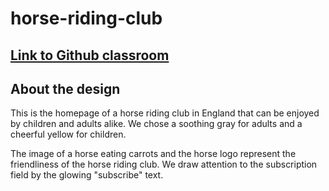 # horse-riding-club
## [Link to Github classroom](https://github.com/Medieinstitutet/fed21d-grafiska-verktyg-djungelvral)

## About the design

This is the homepage of a horse riding club in England that can be enjoyed by children and adults alike. We chose a soothing gray for adults and a cheerful yellow for children.

The image of a horse eating carrots and the horse logo represent the friendliness of the horse riding club. We draw attention to the subscription field by the glowing "subscribe" text.

